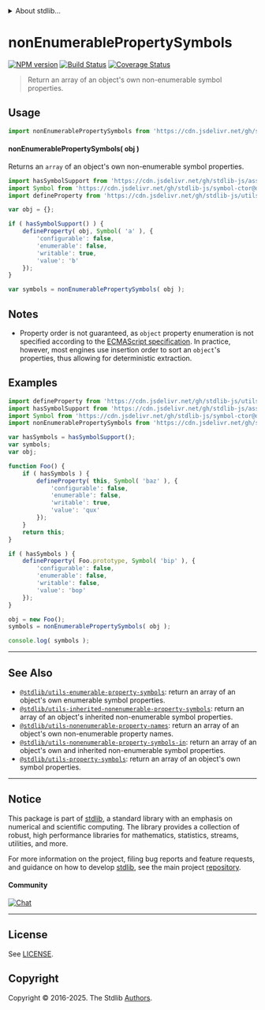 <!--

@license Apache-2.0

Copyright (c) 2018 The Stdlib Authors.

Licensed under the Apache License, Version 2.0 (the "License");
you may not use this file except in compliance with the License.
You may obtain a copy of the License at

   http://www.apache.org/licenses/LICENSE-2.0

Unless required by applicable law or agreed to in writing, software
distributed under the License is distributed on an "AS IS" BASIS,
WITHOUT WARRANTIES OR CONDITIONS OF ANY KIND, either express or implied.
See the License for the specific language governing permissions and
limitations under the License.

-->


<details>
  <summary>
    About stdlib...
  </summary>
  <p>We believe in a future in which the web is a preferred environment for numerical computation. To help realize this future, we've built stdlib. stdlib is a standard library, with an emphasis on numerical and scientific computation, written in JavaScript (and C) for execution in browsers and in Node.js.</p>
  <p>The library is fully decomposable, being architected in such a way that you can swap out and mix and match APIs and functionality to cater to your exact preferences and use cases.</p>
  <p>When you use stdlib, you can be absolutely certain that you are using the most thorough, rigorous, well-written, studied, documented, tested, measured, and high-quality code out there.</p>
  <p>To join us in bringing numerical computing to the web, get started by checking us out on <a href="https://github.com/stdlib-js/stdlib">GitHub</a>, and please consider <a href="https://opencollective.com/stdlib">financially supporting stdlib</a>. We greatly appreciate your continued support!</p>
</details>

# nonEnumerablePropertySymbols

[![NPM version][npm-image]][npm-url] [![Build Status][test-image]][test-url] [![Coverage Status][coverage-image]][coverage-url] <!-- [![dependencies][dependencies-image]][dependencies-url] -->

> Return an array of an object's own non-enumerable symbol properties.



<section class="usage">

## Usage

<!-- eslint-disable id-length -->

```javascript
import nonEnumerablePropertySymbols from 'https://cdn.jsdelivr.net/gh/stdlib-js/utils-nonenumerable-property-symbols@deno/mod.js';
```

#### nonEnumerablePropertySymbols( obj )

Returns an `array` of an object's own non-enumerable symbol properties.

<!-- eslint-disable id-length -->

```javascript
import hasSymbolSupport from 'https://cdn.jsdelivr.net/gh/stdlib-js/assert-has-symbol-support@deno/mod.js';
import Symbol from 'https://cdn.jsdelivr.net/gh/stdlib-js/symbol-ctor@deno/mod.js';
import defineProperty from 'https://cdn.jsdelivr.net/gh/stdlib-js/utils-define-property@deno/mod.js';

var obj = {};

if ( hasSymbolSupport() ) {
    defineProperty( obj, Symbol( 'a' ), {
        'configurable': false,
        'enumerable': false,
        'writable': true,
        'value': 'b'
    });
}

var symbols = nonEnumerablePropertySymbols( obj );
```

</section>

<!-- /.usage -->

<section class="notes">

## Notes

-   Property order is not guaranteed, as `object` property enumeration is not specified according to the [ECMAScript specification][ecma-262-for-in]. In practice, however, most engines use insertion order to sort an `object`'s properties, thus allowing for deterministic extraction.

</section>

<!-- /.notes -->

<section class="examples">

## Examples

<!-- eslint-disable id-length -->

<!-- eslint no-undef: "error" -->

```javascript
import defineProperty from 'https://cdn.jsdelivr.net/gh/stdlib-js/utils-define-property@deno/mod.js';
import hasSymbolSupport from 'https://cdn.jsdelivr.net/gh/stdlib-js/assert-has-symbol-support@deno/mod.js';
import Symbol from 'https://cdn.jsdelivr.net/gh/stdlib-js/symbol-ctor@deno/mod.js';
import nonEnumerablePropertySymbols from 'https://cdn.jsdelivr.net/gh/stdlib-js/utils-nonenumerable-property-symbols@deno/mod.js';

var hasSymbols = hasSymbolSupport();
var symbols;
var obj;

function Foo() {
    if ( hasSymbols ) {
        defineProperty( this, Symbol( 'baz' ), {
            'configurable': false,
            'enumerable': false,
            'writable': true,
            'value': 'qux'
        });
    }
    return this;
}

if ( hasSymbols ) {
    defineProperty( Foo.prototype, Symbol( 'bip' ), {
        'configurable': false,
        'enumerable': false,
        'writable': false,
        'value': 'bop'
    });
}

obj = new Foo();
symbols = nonEnumerablePropertySymbols( obj );

console.log( symbols );
```

</section>

<!-- /.examples -->

<!-- Section for related `stdlib` packages. Do not manually edit this section, as it is automatically populated. -->

<section class="related">

* * *

## See Also

-   <span class="package-name">[`@stdlib/utils-enumerable-property-symbols`][@stdlib/utils/enumerable-property-symbols]</span><span class="delimiter">: </span><span class="description">return an array of an object's own enumerable symbol properties.</span>
-   <span class="package-name">[`@stdlib/utils-inherited-nonenumerable-property-symbols`][@stdlib/utils/inherited-nonenumerable-property-symbols]</span><span class="delimiter">: </span><span class="description">return an array of an object's inherited non-enumerable symbol properties.</span>
-   <span class="package-name">[`@stdlib/utils-nonenumerable-property-names`][@stdlib/utils/nonenumerable-property-names]</span><span class="delimiter">: </span><span class="description">return an array of an object's own non-enumerable property names.</span>
-   <span class="package-name">[`@stdlib/utils-nonenumerable-property-symbols-in`][@stdlib/utils/nonenumerable-property-symbols-in]</span><span class="delimiter">: </span><span class="description">return an array of an object's own and inherited non-enumerable symbol properties.</span>
-   <span class="package-name">[`@stdlib/utils-property-symbols`][@stdlib/utils/property-symbols]</span><span class="delimiter">: </span><span class="description">return an array of an object's own symbol properties.</span>

</section>

<!-- /.related -->

<!-- Section for all links. Make sure to keep an empty line after the `section` element and another before the `/section` close. -->


<section class="main-repo" >

* * *

## Notice

This package is part of [stdlib][stdlib], a standard library with an emphasis on numerical and scientific computing. The library provides a collection of robust, high performance libraries for mathematics, statistics, streams, utilities, and more.

For more information on the project, filing bug reports and feature requests, and guidance on how to develop [stdlib][stdlib], see the main project [repository][stdlib].

#### Community

[![Chat][chat-image]][chat-url]

---

## License

See [LICENSE][stdlib-license].


## Copyright

Copyright &copy; 2016-2025. The Stdlib [Authors][stdlib-authors].

</section>

<!-- /.stdlib -->

<!-- Section for all links. Make sure to keep an empty line after the `section` element and another before the `/section` close. -->

<section class="links">

[npm-image]: http://img.shields.io/npm/v/@stdlib/utils-nonenumerable-property-symbols.svg
[npm-url]: https://npmjs.org/package/@stdlib/utils-nonenumerable-property-symbols

[test-image]: https://github.com/stdlib-js/utils-nonenumerable-property-symbols/actions/workflows/test.yml/badge.svg?branch=main
[test-url]: https://github.com/stdlib-js/utils-nonenumerable-property-symbols/actions/workflows/test.yml?query=branch:main

[coverage-image]: https://img.shields.io/codecov/c/github/stdlib-js/utils-nonenumerable-property-symbols/main.svg
[coverage-url]: https://codecov.io/github/stdlib-js/utils-nonenumerable-property-symbols?branch=main

<!--

[dependencies-image]: https://img.shields.io/david/stdlib-js/utils-nonenumerable-property-symbols.svg
[dependencies-url]: https://david-dm.org/stdlib-js/utils-nonenumerable-property-symbols/main

-->

[chat-image]: https://img.shields.io/gitter/room/stdlib-js/stdlib.svg
[chat-url]: https://app.gitter.im/#/room/#stdlib-js_stdlib:gitter.im

[stdlib]: https://github.com/stdlib-js/stdlib

[stdlib-authors]: https://github.com/stdlib-js/stdlib/graphs/contributors

[umd]: https://github.com/umdjs/umd
[es-module]: https://developer.mozilla.org/en-US/docs/Web/JavaScript/Guide/Modules

[deno-url]: https://github.com/stdlib-js/utils-nonenumerable-property-symbols/tree/deno
[deno-readme]: https://github.com/stdlib-js/utils-nonenumerable-property-symbols/blob/deno/README.md
[umd-url]: https://github.com/stdlib-js/utils-nonenumerable-property-symbols/tree/umd
[umd-readme]: https://github.com/stdlib-js/utils-nonenumerable-property-symbols/blob/umd/README.md
[esm-url]: https://github.com/stdlib-js/utils-nonenumerable-property-symbols/tree/esm
[esm-readme]: https://github.com/stdlib-js/utils-nonenumerable-property-symbols/blob/esm/README.md
[branches-url]: https://github.com/stdlib-js/utils-nonenumerable-property-symbols/blob/main/branches.md

[stdlib-license]: https://raw.githubusercontent.com/stdlib-js/utils-nonenumerable-property-symbols/main/LICENSE

[ecma-262-for-in]: https://262.ecma-international.org/5.1/#sec-12.6.4

<!-- <related-links> -->

[@stdlib/utils/enumerable-property-symbols]: https://github.com/stdlib-js/utils-enumerable-property-symbols/tree/deno

[@stdlib/utils/inherited-nonenumerable-property-symbols]: https://github.com/stdlib-js/utils-inherited-nonenumerable-property-symbols/tree/deno

[@stdlib/utils/nonenumerable-property-names]: https://github.com/stdlib-js/utils-nonenumerable-property-names/tree/deno

[@stdlib/utils/nonenumerable-property-symbols-in]: https://github.com/stdlib-js/utils-nonenumerable-property-symbols-in/tree/deno

[@stdlib/utils/property-symbols]: https://github.com/stdlib-js/utils-property-symbols/tree/deno

<!-- </related-links> -->

</section>

<!-- /.links -->
